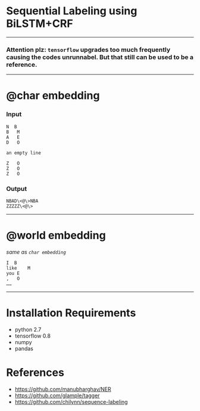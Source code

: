 # Sequential Labeling using BiLSTM+CRF
---
### Attention plz: `tensorflow` upgrades too much frequently causing the codes unrunnabel. But that still can be used to be a reference.
---
# @char embedding
### Input

```
N  B
B	M
A	E
D	O

an empty line

Z	O
Z	O
Z	O
```
### Output
```
NBAD\<@\>NBA
ZZZZZ\<@\>
```
---
# @world embedding
*same as `char embedding`*
```
I  B
like	M
you	E
,	O
……

```
---

# Installation Requirements
- python 2.7
- tensorflow 0.8
- numpy
- pandas

# References
- https://github.com/manubharghav/NER
- https://github.com/glample/tagger
- https://github.com/chilynn/sequence-labeling